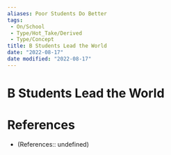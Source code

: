 ```yaml
---
aliases: Poor Students Do Better
tags:
 - On/School
 - Type/Hot_Take/Derived
 - Type/Concept 
title: B Students Lead the World
date: "2022-08-17"
date modified: "2022-08-17"
---
```


# B Students Lead the World

# References
- (References:: undefined)

